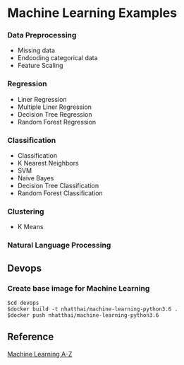 # Machine Learning Examples

### Data Preprocessing
+ Missing data
+ Endcoding categorical data
+ Feature Scaling


### Regression
+ Liner Regression
+ Multiple Liner Regression
+ Decision Tree Regression
+ Random Forest Regression


### Classification
+ Classification
+ K Nearest Neighbors
+ SVM
+ Naive Bayes
+ Decision Tree Classification
+ Random Forest Classification


### Clustering
+ K Means


### Natural Language Processing


## Devops
### Create base image for Machine Learning
```
$cd devops
$docker build -t nhatthai/machine-learning-python3.6 .
$docker push nhatthai/machine-learning-python3.6
```


## Reference

[Machine Learning A-Z](https://www.superdatascience.com/machine-learning/)
